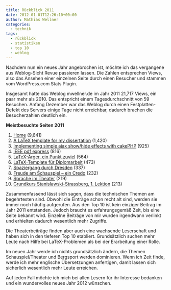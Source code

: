 ```yaml
---
title: Rückblick 2011
date: 2012-01-01T12:26:10+00:00
author: Mathias Wellner
categories:
  - technik
tags:
  - rückblick
  - statistiken
  - top 10
  - weblog
---
```

Nachdem nun ein neues Jahr angebrochen ist, möchte ich das vergangene aus Weblog-Sicht Revue passieren lassen. Die Zahlen entsprechen Views, also das Ansehen einer einzelnen Seite durch einen Besucher und stammen vom WordPress.com Stats Plugin. 

Insgesamt hatte das Weblog mwellner.de im Jahr 2011 21,717 Views, ein paar mehr als 2010. Das entspricht einem Tagesdurchschnitt von 59 Besuchen. Anfang Dezember war das Weblog durch einen Festplatten-Defekt des Servers einige Tage nicht erreichbar, dadurch brachen die Besucherzahlen deutlich ein. 

**Meistbesuchte Seiten 2011**

  1. [Home](http://www.mwellner.de) (9,641)
  2. [A LaTeX template for my dissertation](http://www.mwellner.de/2009/05/11/a-latex-template-for-my-dissertation/?lang=en) (1,420)
  3. [Implementing simple ajax show/hide effects with cakePHP](http://www.mwellner.de/2010/04/15/implementing-simple-ajax-showhide-effects-with-cakephp/?lang=en) (925)
  4. [IEEE pdf express](http://www.mwellner.de/2007/06/28/ieee-pdf-express/) (816)
  5. [LaTeX-Ärger, ein Punkt zuviel](http://www.mwellner.de/2005/03/28/latex-arger-ein-punkt-zuviel/) (564)
  6. [LaTeX-Template für Diplomarbeit](http://www.mwellner.de/2006/11/23/latex-template-fuer-diplomarbeit/) (473)
  7. [Spaziergang durch Dresden](http://www.mwellner.de/2009/02/23/spaziergang-durch-dresden/) (337)
  8. [Freude am Schauspiel &#8211; ein Credo](http://www.mwellner.de/2009/06/17/freude-am-schauspiel-ein-credo/) (232)
  9. [Sprache im Theater](http://www.mwellner.de/2010/03/07/sprache-im-theater/) (219)
 10. [Grundkurs Stanislawski-Strassberg, 1. Lektion](http://www.mwellner.de/2010/03/19/grundkurs-stanislawski-strasberg-1-lektion/) (213)

Zusammenfassend lässt sich sagen, dass die technischen Themen am begehrtesten sind. Obwohl die Einträge schon recht alt sind, werden sie immer noch häufig aufgerufen. Aus den Top 10 ist kein einziger Beitrag im Jahr 2011 entstanden. Jedoch braucht es erfahrungsgemäß Zeit, bis eine Seite bekannt wird. Einzelne Beiträge von mir wurden irgendwann verlinkt und erhielten dadurch wesentlich mehr Zugriffe. 

Die Theaterbeiträge finden aber auch eine wachsende Leserschaft und haben sich in den tieferen Top 10 etabliert. Grundsätzlich suchen mehr Leute nach Hilfe bei LaTeX-Problemen als bei der Erarbeitung einer Rolle. 

Im neuen Jahr werde ich nichts grundsätzlich ändern, die Themen Schauspiel/Theater und Bergsport werden dominieren. Wenn ich Zeit finde, werde ich mehr englische Übersetzungen anfertigen, damit lassen sich sicherlich wesentlich mehr Leute erreichen. 

Auf jeden Fall möchte ich mich bei allen Lesern für ihr Interesse bedanken und ein wundervolles neues Jahr 2012 wünschen.